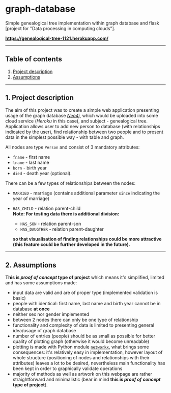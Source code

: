 # graph-database

Simple genealogical tree implementation within graph database and flask [project for "Data processing in computing clouds"]. 

**https://genealogical-tree-1121.herokuapp.com/**

---

## Table of contents
1. [Project description](#description)
2. [Assumptions](#assumptions)

---

## 1. Project description <a name="description"></a>

The aim of this project was to create a simple web application presenting usage of the graph database [*Neo4j*](https://neo4j.com/), 
which would be uploaded into some cloud service (*Heroku* in this case), and subject - genealogical tree.
Application allows user to add new person to database (with relationships indicated by the user), find relationship between two people
and to present data in the simplest possible way - with table and graph.

All nodes are type `Person` and consist of 3 mandatory attributes:
- `fname` - first name
- `lname` - last name
- `born` - birth year
- `died` - death year (optional).

There can be a few types of relationships between the nodes:
- `MARRIED` - marriage (contains additional parameter `since` indicating the year of marriage)
- `HAS_CHILD` - relation parent-child <br>
**Note: For testing data there is additional division:**
    - `HAS_SON` - relation parent-son
    - `HAS_DAUGTHER` - relation parent-daughter 
    
  **so that visualisation of finding relationships could be more attractive (this feature could be further developed in the future).**

---

## 2. Assumptions <a name="assumptions"></a>

**This is *proof of concept* type of project** which means it's simplified, limited and has some assumptions made:
- input data are valid and are of proper type (implemented validation is basic)
- people with identical: first name, last name and birth year cannot be in database **at once**
- neither sex nor gender implemented 
- between 2 nodes there can only be one type of relationship
- functionality and complexity of data is limited to presenting general idea/usage of graph database
- number of entries (people) should be as small as possible for better quality of plotting graph (otherwise it would become unreadable)
- plotting is made with Python module [`networkx`](https://networkx.org/), what brings some consequences: it's relatively easy in implementation, however layout of whole structure (positioning of nodes and relationships with their attributes) leaves a lot to be desired, nevertheless main functionality has been kept in order to graphically validate operations 
- majority of methods as well as artwork on this webpage are rather straightforward and minimalistic (bear in mind **this is *proof of concept* type of project**).
